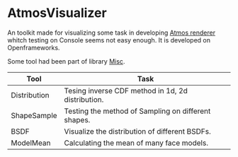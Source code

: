 # AtmosVisualizer
An toolkit made for visualizing some task in developing [Atmos renderer](https://github.com/BentleyBlanks/Atmos) whitch testing on Console seems not easy enough. It is developed on Openframeworks. 

Some tool had been part of library [Misc](https://github.com/BentleyBlanks/Misc).

Tool | Task
---- |----
Distribution | Tesing inverse CDF method in 1d, 2d distribution.
ShapeSample | Testing the method of Sampling on different shapes.
BSDF | Visualize the distribution of different BSDFs.
ModelMean | Calculating the mean of many face models.
